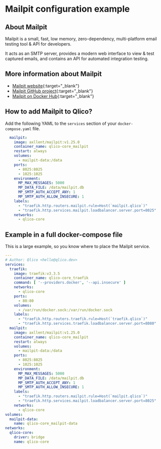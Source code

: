 # Mailpit configuration example

## About Mailpit

Mailpit is a small, fast, low memory, zero-dependency, multi-platform
email testing tool & API for developers.

It acts as an SMTP server, provides a modern web interface to view & test
captured emails, and contains an API for automated integration testing.

## More information about Mailpit

* [Mailpit website](https://mailpit.axllent.org/){:target="_blank"}
* [Mailpit GitHub project](https://github.com/axllent/mailpit){:target="_blank"}
* [Mailpit on Docker Hub](https://hub.docker.com/r/axllent/mailpit){:target="_blank"}

## How to add Mailpit to Qlico?

Add the following YAML to the `services` section of your `docker-compose.yaml`
file.

```yaml title="qlico-core/docker-compose.yaml"
  mailpit:
    image: axllent/mailpit:v1.25.0
    container_name: qlico-core_mailpit
    restart: always
    volumes:
      - mailpit-data:/data
    ports:
      - 8025:8025
      - 1025:1025
    environment:
      MP_MAX_MESSAGES: 5000
      MP_DATA_FILE: /data/mailpit.db
      MP_SMTP_AUTH_ACCEPT_ANY: 1
      MP_SMTP_AUTH_ALLOW_INSECURE: 1
    labels:
      - "traefik.http.routers.mailpit.rule=Host(`mailpit.qlico`)"
      - "traefik.http.services.mailpit.loadbalancer.server.port=8025"
    networks:
      - qlico-core
```

## Example in a full docker-compose file

This is a large example, so you know where to place the Mailpit service.

```yaml title="qlico-core/docker-compose.yaml"
---
# Author: Qlico <hello@qlico.dev>
services:
  traefik:
    image: traefik:v3.3.5
    container_name: qlico-core_traefik
    command: [ '--providers.docker', '--api.insecure' ]
    networks:
      - qlico-core
    ports:
      - 80:80
    volumes:
      - /var/run/docker.sock:/var/run/docker.sock
    labels:
      - "traefik.http.routers.traefik.rule=Host(`traefik.qlico`)"
      - "traefik.http.services.traefik.loadbalancer.server.port=8080"
  mailpit:
    image: axllent/mailpit:v1.25.0
    container_name: qlico-core_mailpit
    restart: always
    volumes:
      - mailpit-data:/data
    ports:
      - 8025:8025
      - 1025:1025
    environment:
      MP_MAX_MESSAGES: 5000
      MP_DATA_FILE: /data/mailpit.db
      MP_SMTP_AUTH_ACCEPT_ANY: 1
      MP_SMTP_AUTH_ALLOW_INSECURE: 1
    labels:
      - "traefik.http.routers.mailpit.rule=Host(`mailpit.qlico`)"
      - "traefik.http.services.mailpit.loadbalancer.server.port=8025"
    networks:
      - qlico-core
volumes:
  mailpit-data:
    name: qlico-core_mailpit-data
networks:
  qlico-core:
    driver: bridge
    name: qlico-core
```
